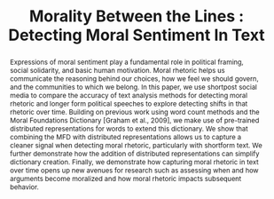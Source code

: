 ---
title: "Morality Between the Lines : Detecting Moral Sentiment In Text"
authors:
- Justin Garten 
- Reihane Boghrati 
- Joe Hoover 
- Kate M. Johnson 
- Morteza Dehghani
abstract: ' Expressions of moral sentiment play a fundamental role in political framing, social solidarity, and basic human motivation. Moral rhetoric helps us communicate the reasoning behind our choices, how we feel we should govern, and the communities to which we belong. In this paper, we use shortpost social media to compare the accuracy of text analysis methods for detecting moral rhetoric and longer form political speeches to explore detecting shifts in that rhetoric over time. Building on previous work using word count methods and the Moral Foundations Dictionary [Graham et al., 2009], we make use of pre-trained distributed representations for words to extend this dictionary. We show that combining the MFD with distributed representations allows us to capture a cleaner signal when detecting moral rhetoric, particularly with shortform text. We further demonstrate how the addition of distributed representations can simplify dictionary creation. Finally, we demonstrate how capturing moral rhetoric in text over time opens up new avenues for research such as assessing when and how arguments become moralized and how moral rhetoric impacts subsequent behavior. '
---